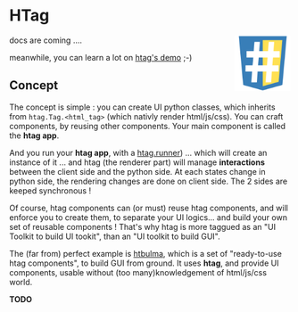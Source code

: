 # HTag

<img src="htag.png" width="100" height="100" style="float:right">

docs are coming ....

meanwhile, you can learn a lot on [htag's demo](https://htag.glitch.me/) ;-)


## Concept

The concept is simple : you can create UI python classes, which inherits from `htag.Tag.<html_tag>` (which nativly render html/js/css). You can craft components, by reusing other components. Your main component is called the **htag app**.

And you run your **htag app**, with a [htag.runner](runners)) ... which will create an instance of it ... and htag (the renderer part) will manage **interactions** between the client side and the python side. At each states change in python side, the rendering changes are done on client side. The 2 sides are keeped synchronous !

Of course, htag components can (or must) reuse htag components, and will enforce you to create them, to separate your UI logics... and build your own set of reusable components ! That's why htag is more taggued as an "UI Toolkit to build UI tookit", than an "UI toolkit to build GUI".

The (far from) perfect example is [htbulma](https://github.com/manatlan/htbulma), which is a set of "ready-to-use htag components", to build GUI from ground. It uses **htag**, and provide UI components, usable without (too many)knowledgement of html/js/css world.

**TODO**
